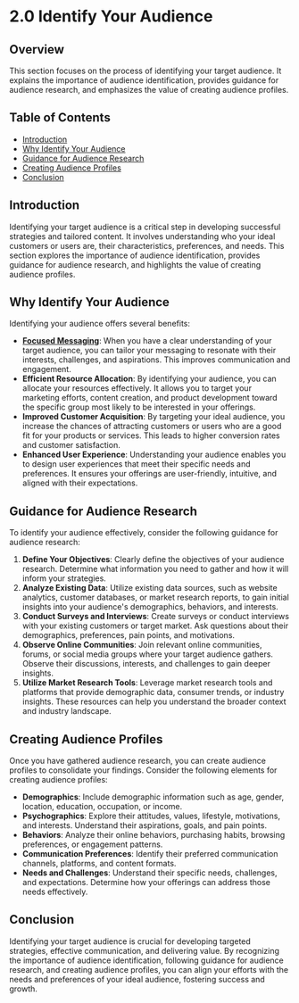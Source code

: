# 2.0 Identify Your Audience

## Overview
This section focuses on the process of identifying your target audience. It explains the importance of audience identification, provides guidance for audience research, and emphasizes the value of creating audience profiles.

## Table of Contents
- [Introduction](#introduction)
- [Why Identify Your Audience](#why-identify-your-audience)
- [Guidance for Audience Research](#guidance-for-audience-research)
- [Creating Audience Profiles](#creating-audience-profiles)
- [Conclusion](#conclusion)

## Introduction
Identifying your target audience is a critical step in developing successful strategies and tailored content. It involves understanding who your ideal customers or users are, their characteristics, preferences, and needs. This section explores the importance of audience identification, provides guidance for audience research, and highlights the value of creating audience profiles.

## Why Identify Your Audience
Identifying your audience offers several benefits:
- [**Focused Messaging**](https://github.com/mrthomware/MakerSpace/blob/main/MakerSpace/2.0_Identify_Your_Audience/Why%20Identify%20Your%20Audience/Focused%20Messaging.md): When you have a clear understanding of your target audience, you can tailor your messaging to resonate with their interests, challenges, and aspirations. This improves communication and engagement.
- **Efficient Resource Allocation**: By identifying your audience, you can allocate your resources effectively. It allows you to target your marketing efforts, content creation, and product development toward the specific group most likely to be interested in your offerings.
- **Improved Customer Acquisition**: By targeting your ideal audience, you increase the chances of attracting customers or users who are a good fit for your products or services. This leads to higher conversion rates and customer satisfaction.
- **Enhanced User Experience**: Understanding your audience enables you to design user experiences that meet their specific needs and preferences. It ensures your offerings are user-friendly, intuitive, and aligned with their expectations.

## Guidance for Audience Research
To identify your audience effectively, consider the following guidance for audience research:
1. **Define Your Objectives**: Clearly define the objectives of your audience research. Determine what information you need to gather and how it will inform your strategies.
2. **Analyze Existing Data**: Utilize existing data sources, such as website analytics, customer databases, or market research reports, to gain initial insights into your audience's demographics, behaviors, and interests.
3. **Conduct Surveys and Interviews**: Create surveys or conduct interviews with your existing customers or target market. Ask questions about their demographics, preferences, pain points, and motivations.
4. **Observe Online Communities**: Join relevant online communities, forums, or social media groups where your target audience gathers. Observe their discussions, interests, and challenges to gain deeper insights.
5. **Utilize Market Research Tools**: Leverage market research tools and platforms that provide demographic data, consumer trends, or industry insights. These resources can help you understand the broader context and industry landscape.

## Creating Audience Profiles
Once you have gathered audience research, you can create audience profiles to consolidate your findings. Consider the following elements for creating audience profiles:
- **Demographics**: Include demographic information such as age, gender, location, education, occupation, or income.
- **Psychographics**: Explore their attitudes, values, lifestyle, motivations, and interests. Understand their aspirations, goals, and pain points.
- **Behaviors**: Analyze their online behaviors, purchasing habits, browsing preferences, or engagement patterns.
- **Communication Preferences**: Identify their preferred communication channels, platforms, and content formats.
- **Needs and Challenges**: Understand their specific needs, challenges, and expectations. Determine how your offerings can address those needs effectively.

## Conclusion
Identifying your target audience is crucial for developing targeted strategies, effective communication, and delivering value. By recognizing the importance of audience identification, following guidance for audience research, and creating audience profiles, you can align your efforts with the needs and preferences of your ideal audience, fostering success and growth.
